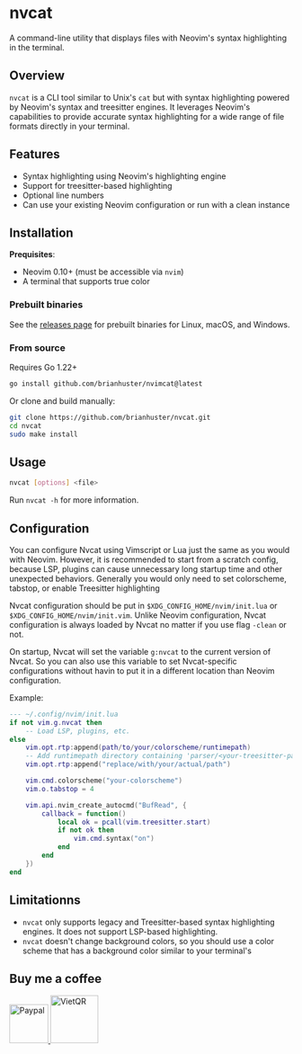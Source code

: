 # nvcat

A command-line utility that displays files with Neovim's syntax highlighting in the terminal.

## Overview

`nvcat` is a CLI tool similar to Unix's `cat` but with syntax highlighting powered by Neovim's syntax and treesitter engines. It leverages Neovim's capabilities to provide accurate syntax highlighting for a wide range of file formats directly in your terminal.

## Features

- Syntax highlighting using Neovim's highlighting engine
- Support for treesitter-based highlighting
- Optional line numbers
- Can use your existing Neovim configuration or run with a clean instance

## Installation

**Prequisites**:
- Neovim 0.10+ (must be accessible via `nvim`)
- A terminal that supports true color

### Prebuilt binaries

See the [releases page](https://github.com/brianhuster/nvcat/releases) for prebuilt binaries for Linux, macOS, and Windows.

### From source

Requires Go 1.22+

```bash
go install github.com/brianhuster/nvimcat@latest
```

Or clone and build manually:

```bash
git clone https://github.com/brianhuster/nvcat.git
cd nvcat
sudo make install
```

## Usage

```bash
nvcat [options] <file>
```

Run `nvcat -h` for more information.

## Configuration

You can configure Nvcat using Vimscript or Lua just the same as you would with Neovim. However, it is recommended to start from a scratch config, because LSP, plugins can cause unnecessary long startup time and other unexpected behaviors. Generally you would only need to set colorscheme, tabstop, or enable Treesitter highlighting

Nvcat configuration should be put in `$XDG_CONFIG_HOME/nvim/init.lua` or `$XDG_CONFIG_HOME/nvim/init.vim`. Unlike Neovim configuration, Nvcat configuration is always loaded by Nvcat no matter if you use flag `-clean` or not.

On startup, Nvcat will set the variable `g:nvcat` to the current version of Nvcat. So you can also use this variable to set Nvcat-specific configurations without havin to put it in a different location than Neovim configuration.

Example:
```lua
--- ~/.config/nvim/init.lua
if not vim.g.nvcat then
    -- Load LSP, plugins, etc.
else
    vim.opt.rtp:append(path/to/your/colorscheme/runtimepath)
    -- Add runtimepath directory containing 'parser/<your-treesitter-parsers>'
    vim.opt.rtp:append("replace/with/your/actual/path")

    vim.cmd.colorscheme("your-colorscheme")
    vim.o.tabstop = 4

    vim.api.nvim_create_autocmd("BufRead", {
        callback = function()
            local ok = pcall(vim.treesitter.start)
            if not ok then
                vim.cmd.syntax("on")
            end
        end
    })
end
```

## Limitationns

- `nvcat` only supports legacy and Treesitter-based syntax highlighting engines. It does not support LSP-based highlighting.
- `nvcat` doesn't change background colors, so you should use a color scheme that has a background color similar to your terminal's

## Buy me a coffee

<a href="https://paypal.me/brianphambinhan">
    <img src="https://www.paypalobjects.com/webstatic/mktg/logo/pp_cc_mark_111x69.jpg" alt="Paypal" style="height: 69px;">
</a>
<a href="https://img.vietqr.io/image/mb-9704229209586831984-print.png?addInfo=Donate%20for%20livepreview%20plugin%20nvim&accountName=PHAM%20BINH%20AN">
    <img src="https://github.com/user-attachments/assets/f28049dc-ce7c-4975-a85e-be36612fd061" alt="VietQR" style="height: 85px;">
</a>
